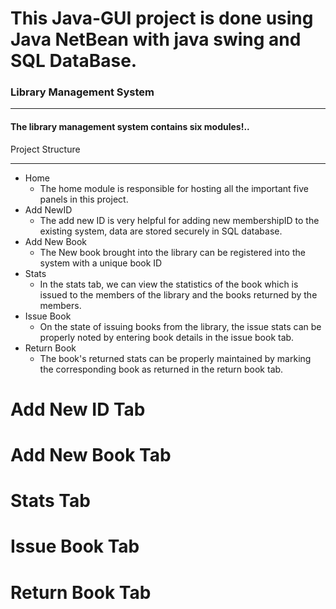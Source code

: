 #  This Java-GUI project is done using Java NetBean with java swing and SQL DataBase.

### Library Management System

---

#### The library management system contains six modules!..

Project Structure

***

* Home
  * The home module is responsible for hosting all the important five panels in this project.
* Add NewID
  * The add new ID is very helpful for adding new membershipID to the existing system, data are stored securely in SQL database. 
* Add New Book
  * The New book brought into the library can be registered into the system with a unique book ID
* Stats
  * In the stats tab, we can view the statistics of the book which is issued to the members of the library and the books returned by the members.
* Issue Book
  * On the state of issuing books from the library, the issue stats can be properly noted by entering book details in the issue book tab.
* Return Book
  * The book's returned stats can be properly maintained by marking the corresponding book as returned in the return book tab.

# Add New ID Tab

# Add New Book Tab

# Stats Tab

# Issue Book Tab

# Return Book Tab

